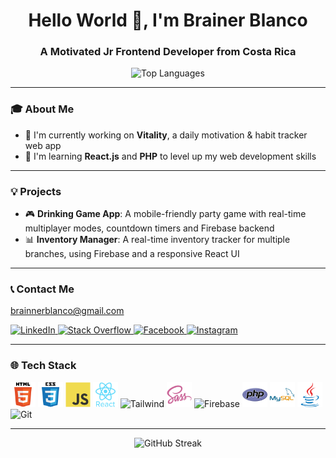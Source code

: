 <h1 align="center">Hello World 👋, I'm Brainer Blanco</h1>
<h3 align="center">A Motivated Jr Frontend Developer from Costa Rica</h3>

<p align="center">
  <img src="https://github-readme-stats.vercel.app/api/top-langs?username=brainnerbr&show_icons=true&locale=en&layout=compact" alt="Top Languages" />
</p>

---

### 🎓 About Me

- 🌟 I'm currently working on **Vitality**, a daily motivation & habit tracker web app
- 🚀 I'm learning **React.js** and **PHP** to level up my web development skills

---

### 💡 Projects

- 🎮 **Drinking Game App**: A mobile-friendly party game with real-time multiplayer modes, countdown timers and Firebase backend
- 📊 **Inventory Manager**: A real-time inventory tracker for multiple branches, using Firebase and a responsive React UI

---

### 📞 Contact Me

<p align="left">
  <a href="mailto:brainnerblanco@gmail.com">brainnerblanco@gmail.com</a>
</p>

<p align="left">
  <a href="https://linkedin.com/in/brainner-josue-blanco-82ba17230" target="_blank">
    <img src="https://raw.githubusercontent.com/rahuldkjain/github-profile-readme-generator/master/src/images/icons/Social/linked-in-alt.svg" alt="LinkedIn" width="30" height="30" />
  </a>
  <a href="https://stackoverflow.com/users/brainner blanco" target="_blank">
    <img src="https://raw.githubusercontent.com/rahuldkjain/github-profile-readme-generator/master/src/images/icons/Social/stack-overflow.svg" alt="Stack Overflow" width="30" height="30" />
  </a>
  <a href="https://fb.com/brainner blanco rojas" target="_blank">
    <img src="https://raw.githubusercontent.com/rahuldkjain/github-profile-readme-generator/master/src/images/icons/Social/facebook.svg" alt="Facebook" width="30" height="30" />
  </a>
  <a href="https://instagram.com/brainner_br" target="_blank">
    <img src="https://raw.githubusercontent.com/rahuldkjain/github-profile-readme-generator/master/src/images/icons/Social/instagram.svg" alt="Instagram" width="30" height="30" />
  </a>
</p>

---

### 🌐 Tech Stack

<p align="left">
  <img src="https://raw.githubusercontent.com/devicons/devicon/master/icons/html5/html5-original-wordmark.svg" alt="HTML5" width="40" height="40" />
  <img src="https://raw.githubusercontent.com/devicons/devicon/master/icons/css3/css3-original-wordmark.svg" alt="CSS3" width="40" height="40" />
  <img src="https://raw.githubusercontent.com/devicons/devicon/master/icons/javascript/javascript-original.svg" alt="JavaScript" width="40" height="40" />
  <img src="https://raw.githubusercontent.com/devicons/devicon/master/icons/react/react-original-wordmark.svg" alt="React" width="40" height="40" />
  <img src="https://www.vectorlogo.zone/logos/tailwindcss/tailwindcss-icon.svg" alt="Tailwind" width="40" height="40" />
  <img src="https://raw.githubusercontent.com/devicons/devicon/master/icons/sass/sass-original.svg" alt="SASS" width="40" height="40" />
  <img src="https://www.vectorlogo.zone/logos/firebase/firebase-icon.svg" alt="Firebase" width="40" height="40" />
  <img src="https://raw.githubusercontent.com/devicons/devicon/master/icons/php/php-original.svg" alt="PHP" width="40" height="40" />
  <img src="https://raw.githubusercontent.com/devicons/devicon/master/icons/mysql/mysql-original-wordmark.svg" alt="MySQL" width="40" height="40" />
  <img src="https://raw.githubusercontent.com/devicons/devicon/master/icons/java/java-original.svg" alt="Java" width="40" height="40" />
  <img src="https://www.vectorlogo.zone/logos/git-scm/git-scm-icon.svg" alt="Git" width="40" height="40" />
</p>

---

<p align="center">
  <img src="https://github-readme-streak-stats.herokuapp.com/?user=brainnerbr&" alt="GitHub Streak" />
</p>
